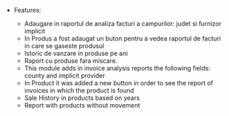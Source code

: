   - Features:
    
      - Adaugare in raportul de analiza facturi a campurilor: judet si
        furnizor implicit
      - In Produs a fost adaugat un buton pentru a vedea raportul de
        facturi in care se gaseste produsul
      - Istoric de vanzare in produse pe ani
      - Raport cu produse fara miscare.
      - This module adds in invoice analysis reports the following
        fields: county and implicit provider
      - In Product it was added a new button in order to see the report
        of invoices in which the product is found
      - Sale History in products based on years
      - Report with products without movement
